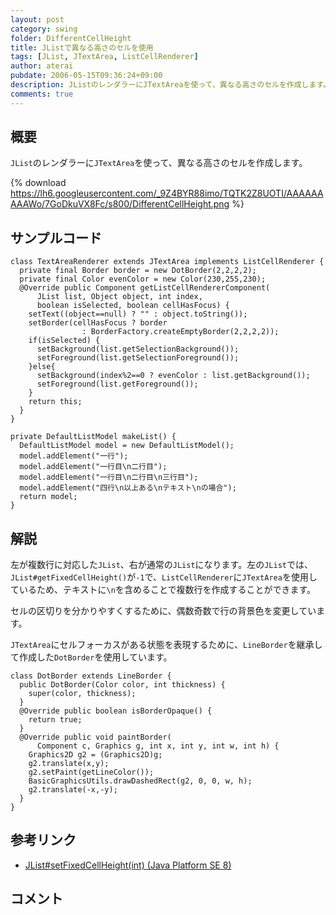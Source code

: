 ```yaml
---
layout: post
category: swing
folder: DifferentCellHeight
title: JListで異なる高さのセルを使用
tags: [JList, JTextArea, ListCellRenderer]
author: aterai
pubdate: 2006-05-15T09:36:24+09:00
description: JListのレンダラーにJTextAreaを使って、異なる高さのセルを作成します。
comments: true
---
```

## 概要
`JList`のレンダラーに`JTextArea`を使って、異なる高さのセルを作成します。

{% download https://lh6.googleusercontent.com/_9Z4BYR88imo/TQTK2Z8UOTI/AAAAAAAAAWo/7GoDkuVX8Fc/s800/DifferentCellHeight.png %}

## サンプルコード
<pre class="prettyprint"><code>class TextAreaRenderer extends JTextArea implements ListCellRenderer {
  private final Border border = new DotBorder(2,2,2,2);
  private final Color evenColor = new Color(230,255,230);
  @Override public Component getListCellRendererComponent(
      JList list, Object object, int index,
      boolean isSelected, boolean cellHasFocus) {
    setText((object==null) ? "" : object.toString());
    setBorder(cellHasFocus ? border
                : BorderFactory.createEmptyBorder(2,2,2,2));
    if(isSelected) {
      setBackground(list.getSelectionBackground());
      setForeground(list.getSelectionForeground());
    }else{
      setBackground(index%2==0 ? evenColor : list.getBackground());
      setForeground(list.getForeground());
    }
    return this;
  }
}

private DefaultListModel makeList() {
  DefaultListModel model = new DefaultListModel();
  model.addElement("一行");
  model.addElement("一行目\n二行目");
  model.addElement("一行目\n二行目\n三行目");
  model.addElement("四行\n以上ある\nテキスト\nの場合");
  return model;
}
</code></pre>

## 解説
左が複数行に対応した`JList`、右が通常の`JList`になります。左の`JList`では、`JList#getFixedCellHeight()`が`-1`で、`ListCellRenderer`に`JTextArea`を使用しているため、テキストに`\n`を含めることで複数行を作成することができます。

セルの区切りを分かりやすくするために、偶数奇数で行の背景色を変更しています。

`JTextArea`にセルフォーカスがある状態を表現するために、`LineBorder`を継承して作成した`DotBorder`を使用しています。

<pre class="prettyprint"><code>class DotBorder extends LineBorder {
  public DotBorder(Color color, int thickness) {
    super(color, thickness);
  }
  @Override public boolean isBorderOpaque() {
    return true;
  }
  @Override public void paintBorder(
      Component c, Graphics g, int x, int y, int w, int h) {
    Graphics2D g2 = (Graphics2D)g;
    g2.translate(x,y);
    g2.setPaint(getLineColor());
    BasicGraphicsUtils.drawDashedRect(g2, 0, 0, w, h);
    g2.translate(-x,-y);
  }
}
</code></pre>

## 参考リンク
- [JList#setFixedCellHeight(int) (Java Platform SE 8)](http://docs.oracle.com/javase/jp/8/api/javax/swing/JList.html#setFixedCellHeight-int-)

<!-- dummy comment line for breaking list -->

## コメント

